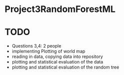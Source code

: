 # Project3RandomForestML

# TODO
- Questions 3,4: 2 people
- implementing Plotting of world map
- reading in data, copying data into repository
- plotting and statistical evaluation of the data
- plotting and statistical evaluation of the random tree
